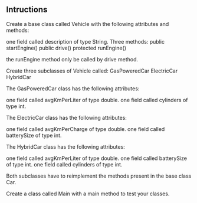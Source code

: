 ## Intructions

Create a base class called Vehicle with the following attributes and methods:

one field called description of type String.
Three methods:
public startEngine() 
public drive()
protected runEngine()

the runEngine method only be called by drive method.

Create three subclasses of Vehicle called:
GasPoweredCar
ElectricCar
HybridCar   

The GasPoweredCar class has the following attributes:

one field called avgKmPerLiter of type double.
one field called cylinders of type int.

The ElectricCar class has the following attributes:

one field called avgKmPerCharge of type double.
one field called batterySize of type int.

The HybridCar class has the following attributes:

one field called avgKmPerLiter of type double.
one field called batterySize of type int.
one field called cylinders of type int.

Both subclasses have to reimplement the methods present in the base class Car.

Create a class called Main with a main method to test your classes.
